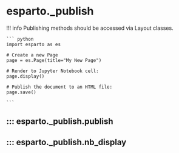 # esparto._publish

!!! info
    Publishing methods should be accessed via Layout classes.

    ``` python
    import esparto as es

    # Create a new Page
    page = es.Page(title="My New Page")

    # Render to Jupyter Notebook cell:
    page.display()

    # Publish the document to an HTML file:
    page.save()

    ```

## ::: esparto._publish.publish

## ::: esparto._publish.nb_display

<br>
